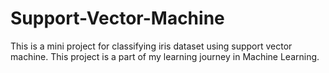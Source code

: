 # Support-Vector-Machine

This is a mini project for classifying iris dataset using support vector machine. This project is a part of my learning journey in Machine Learning.
